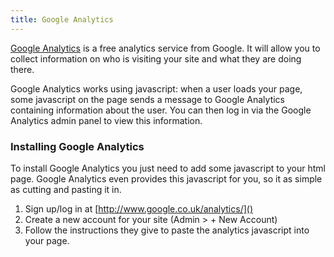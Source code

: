 ```yaml
---
title: Google Analytics
---
```


[Google Analytics](http://www.google.co.uk/analytics/) is a free analytics service from Google. It will allow you to collect information on who is visiting your site and what they are doing there.

Google Analytics works using javascript: when a user loads your page, some javascript on the page sends a message to Google Analytics containing information about the user. You can then log in via the Google Analytics admin panel to view this information.

### Installing Google Analytics

To install Google Analytics you just need to add some javascript to your html page. Google Analytics even provides this javascript for you, so it as simple as cutting and pasting it in. 

1. Sign up/log in at [http://www.google.co.uk/analytics/]()
2. Create a new account for your site (Admin > + New Account)
3. Follow the instructions they give to paste the analytics javascript into your page. 